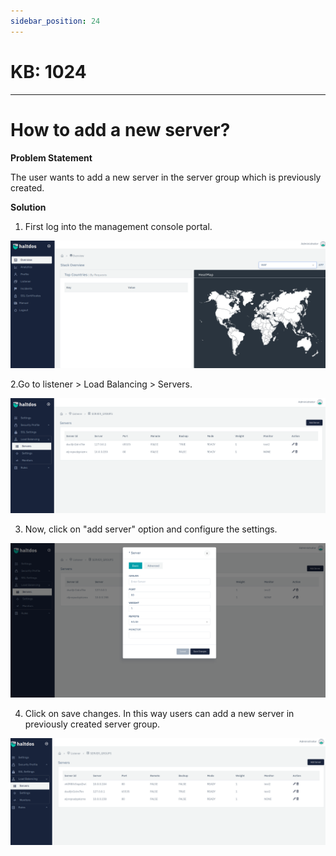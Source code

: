 ```yaml
---
sidebar_position: 24
---
```


# KB: 1024
-----------

# How to add a new server?

**Problem Statement**

The user wants to add a new server in the server group which is previously created.

**Solution**

1. First log into the management console portal.

![kb-1024](/img/waf/v6/kb/geoo.png)

2.Go to  listener > Load Balancing > Servers.

![kb-1024](/img/waf/v6/kb/server1.png)

3. Now, click on "add server" option and configure the settings.

![kb-1024](/img/waf/v6/kb/server11.png)

4. Click on save changes.
In this way users can add a new server in previously created server group.


![kb-1024](/img/waf/v6/kb/server31.png)



